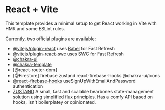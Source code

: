 # React + Vite

This template provides a minimal setup to get React working in Vite with HMR and some ESLint rules.

Currently, two official plugins are available:

- [@vitejs/plugin-react](https://github.com/vitejs/vite-plugin-react/blob/main/packages/plugin-react/README.md) uses [Babel](https://babeljs.io/) for Fast Refresh
- [@vitejs/plugin-react-swc](https://github.com/vitejs/vite-plugin-react-swc) uses [SWC](https://swc.rs/) for Fast Refresh
- [@chakra-ui](https://chakra-ui.com/)
- [@chakra-template](https://chakra-templates.vercel.app/forms/authentication)
- [@react-router-dom]
- [@Firestore]
firebase zustand react-firebase-hooks @chakra-ui/icons
- [@react-firebase-hooks](https://github.com/CSFrequency/react-firebase-hooks/tree/master/auth#usesigninwithemailandpassword) useSignUpWithEmailAndPassword authentication
- [ZUSTAND](https://github.com/pmndrs/zustand) A small, fast and scalable bearbones state-management solution using simplified flux principles. Has a comfy API based on hooks, isn't boilerplatey or opinionated.